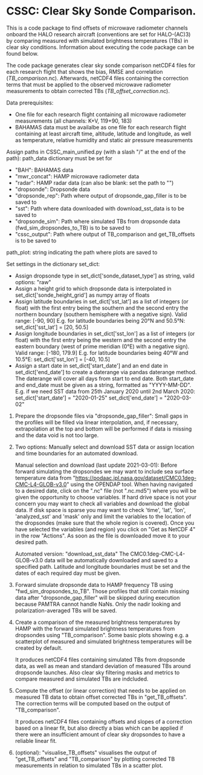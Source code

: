 # CSSC: Clear Sky Sonde Comparison.
This is a code package to find offsets of microwave radiometer channels onboard the HALO research 
aircraft (conventions are set for HALO-(AC)3) by comparing measured with simulated 
brightness temperatures (TBs) in clear sky conditions. Information about executing the code 
package can be found below.

The code package generates clear sky sonde comparison netCDF4 files for each research flight that
shows the bias, RMSE and correlation (*TB_comparison*.nc). Afterwards, netCDF4 files containing the
correction terms that must be applied to the observed microwave radiometer measurements to obtain 
corrected TBs (*TB_offset_correction*.nc).


Data prerequisites:
- One file for each research flight containing all microwave radiometer measurements 
	(all channels: K+V, 119+90, 183)
- BAHAMAS data must be availalbe as one file for each research flight containing at least aircraft
	time, altitude, latitude and longitude, as well as temperature, relative humidity and static 
	air pressure measurements


Assign paths in CSSC_main_unified.py (with a slash "/" at the end of the path):
path_data dictionary must be set for 
- "BAH": BAHAMAS data
- "mwr_concat": HAMP microwave radiometer data
- "radar": HAMP radar data (can also be blank: set the path to "")
- "dropsonde": Dropsonde data
- "dropsonde_rep": Path where output of dropsonde_gap_filler is to be saved to
- "sst": Path where data downloaded with download_sst_data is to be saved to
- "dropsonde_sim": Path where simulated TBs from dropsonde data (fwd_sim_dropsondes_to_TB) is to be saved to
- "cssc_output": Path where output of TB_comparison and get_TB_offsets is to be saved to

path_plot: string indicating the path where plots are saved to


Set settings in the dictionary set_dict:
- Assign dropsonde type in set_dict['sonde_dataset_type'] as string, valid options: "raw"
- Assign a height grid to which dropsonde data is interpolated in set_dict['sonde_height_grid'] as 
	numpy array of floats
- Assign latitude boundaries in set_dict['sst_lat'] as a list of integers (or float) with the first
		entry being the southern and the second entry the northern boundary (southern hemisphere 
		with a negative sign). Valid range: [-90, 90]
		E.g. for latitude boundaries being 20°N and 50.5°N: set_dict['sst_lat'] = [20, 50.5]
- Assign longitude boundaries in set_dict['sst_lon'] as a list of integers (or float) with the 
		first entry being the western and the second entry the eastern boundary (west of prime 
		meridian (0°E) with a negative sign). Valid range: [-180, 179.9]
		E.g. for latitude boundaries being 40°W and 10.5°E: set_dict['sst_lon'] = [-40, 10.5]
- Assign a start date in set_dict['start_date'] and an end date in set_dict['end_date'] to create
		a daterange via pandas daterange method. The daterange will cover all days from start 
		to end date. Both start_date and end_date must be given as a string, formatted as 
		"YYYY-MM-DD".
		E.g. if we need SST data from 25th January 2020 until 2nd March 2020:
		set_dict['start_date'] = "2020-01-25"
		set_dict['end_date'] = "2020-03-02"


1.	Prepare the dropsonde files via "dropsonde_gap_filler":
	Small gaps in the profiles will be filled via linear interpolation, and, if necessary,
	extrapolation at the top and bottom will be performed if data is missing and the data void is 
	not too large. 


2.	Two options: Manually select and download SST data or assign location and time boundaries for an
	automated download.

	Manual selection and download (last update 2021-03-01):
	Before forward simulating the dropsondes we may want to include sea surface temperature data 
	from "https://podaac.jpl.nasa.gov/dataset/CMC0.1deg-CMC-L4-GLOB-v3.0" using the OPENDAP tool. 
	When having navigated to a desired date, click on the ".nc" file (not ".nc.md5") where you will
	be given the opportunity to choose variables. If hard drive space is not your concern you may 
	want to check all variables and download the global data. If disk space is sparse you may
	want to check 'time', 'lat', 'lon', 'analyzed_sst' and 'mask' only and limit the variables to 
	the location of the dropsondes (make sure that the whole region is covered). Once you have 
	selected the variables (and region) you click on "Get as NetCDF 4" in the row "Actions". As 
	soon as the file is downloaded move it to your desired path.

	Automated version: "download_sst_data"
	The CMC0.1deg-CMC-L4-GLOB-v3.0 data will be automatically downloaded and saved to a specified 
	path. Latitude and longitude boundaries must be set and the dates of each required day must 
	be given.


3.	Forward simulate dropsonde data to HAMP frequency TB using "fwd_sim_dropsondes_to_TB". Those 
	profiles that still contain missing data after "dropsonde_gap_filler" will be skipped during 
	execution because PAMTRA cannot handle NaNs. Only the nadir looking and polarization-averaged
	TBs will be saved.


4.	Create a comparison of the measured brightness temperatures by HAMP with the forward simulated
	brightness temperatures from dropsondes using "TB_comparison". Some basic plots showing
	e.g. a scatterplot of measured and simulated brightness temperatures will be created by 
	default. 

	It produces netCDF4 files containing simulated TBs from dropsonde data, as well as
	mean and standard deviation of measured TBs around dropsonde launches. Also clear sky filtering
	masks and metrics to compare measured and simulated TBs are indcluded.


5.	Compute the offset (or linear correction) that needs to be applied on measured TB data to 
	obtain offset corrected TBs in "get_TB_offsets". The correction terms will be computed based on
	the output of "TB_comparison".

	It produces netCDF4 files containing offsets and slopes of a correction based on a linear fit,
	but also directly a bias which can be applied if there were an insufficient amount of clear sky
	dropsondes to have a reliable linear fit.


6.	(optional): "visualise_TB_offsets" visualises the output of "get_TB_offsets" and 
	"TB_comparison" by plotting corrected TB measurements in relation to simulated TBs in a 
	scatter plot.
